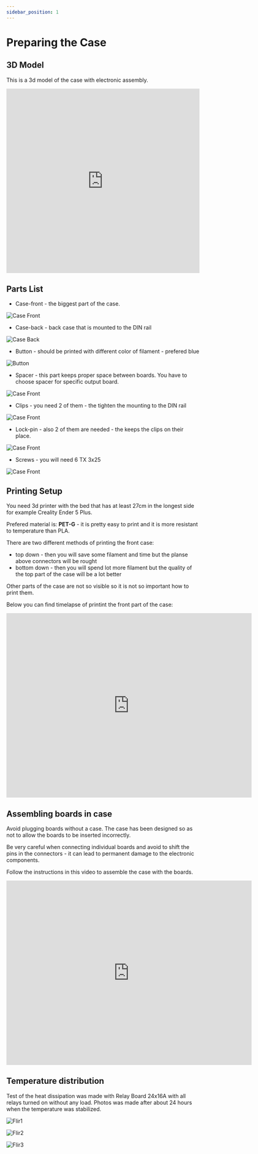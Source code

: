 ```yaml
---
sidebar_position: 1
---
```


# Preparing the Case

## 3D Model

This is a 3d model of the case with electronic assembly.

<iframe src="https://myhub.autodesk360.com/ue28f460a/g/shares/SH9285eQTcf875d3c5392fc876974a3e3df6?viewState=NoIgbgDAdAjCA0IDeAdEAXAngBwKZoC40ARXAZwEsBzAOzXjQEMyzd1C0AWAMwBMBWCACMAzAE4AtAHYRQoRJ64REgByMxKiTH4iATEIBsjGGKmcpaAL4gAukA" allowfullscreen="true"
webkitallowfullscreen="true" mozallowfullscreen="true"
width="100%" height="480" frameborder="0"></iframe>

## Parts List

- Case-front - the biggest part of the case.

![Case Front](/img/case-front.jpg)

- Case-back - back case that is mounted to the DIN rail

![Case Back](/img/case-back.jpg)

- Button - should be printed with different color of filament - prefered blue

![Button](/img/button.jpg)

- Spacer - this part keeps proper space between boards. You have to choose spacer for specific output board.

![Case Front](/img/spacer.jpg)

- Clips - you need 2 of them - the tighten the mounting to the DIN rail

![Case Front](/img/clips.jpg)

- Lock-pin - also 2 of them are needed - the keeps the clips on their place.

![Case Front](/img/lock-pin.jpg)

- Screws - you will need 6 TX 3x25

![Case Front](/img/screw.jpg)

## Printing Setup

You need 3d printer with the bed that has at least 27cm in the longest side for example Creality Ender 5 Plus.

Prefered material is: **PET-G** - it is pretty easy to print and it is more resistant to temperature than PLA.

There are two different methods of printing the front case:

- top down - then you will save some filament and time but the planse above connectors will be rought
- bottom down - then you will spend lot more filament but the quality of the top part of the case will be a lot better

Other parts of the case are not so visible so it is not so important how to print them.

Below you can find timelapse of printint the front part of the case:

<iframe src="https://www.youtube.com/embed/QjhMvNn7mG0" frameborder="0" allowfullscreen="true" webkitallowfullscreen="true" mozallowfullscreen="true" width="640" height="480"></iframe>

## Assembling boards in case

Avoid plugging boards without a case. The case has been designed so as not to allow the boards to be inserted incorrectly.

Be very careful when connecting individual boards and avoid to shift the pins in the connectors - it can lead to permanent damage to the electronic components.

Follow the instructions in this video to assemble the case with the boards.

<iframe src="https://www.youtube.com/embed/KZuwtOQaxaY" frameborder="0" allowfullscreen="true" webkitallowfullscreen="true" mozallowfullscreen="true" width="640" height="480"></iframe>

## Temperature distribution

Test of the heat dissipation was made with Relay Board 24x16A with all relays turned on without any load. Photos was made after about 24 hours when the temperature was stabilized.

![Flir1](/img/FLIR1.jpg)

![Flir2](/img/FLIR2.jpg)

![Flir3](/img/FLIR3.jpg)
